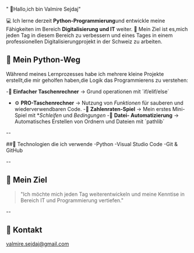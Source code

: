 " 👋Hallo,ich bin Valmire Sejdaj"

💻 Ich lerne derzeit **Python-Programmierung**und entwickle meine Fähigkeiten im Bereich **Digitalisierung und IT** weiter.
🚀 Mein Ziel ist es,mich jeden Tag in diesem Bereich zu verbessern und eines Tages in einem professionellen Digitalisierungprojekt in der Schweiz zu arbeiten.

## 🐍 Mein Python-Weg
Während meines Lernprozesses habe ich mehrere kleine Projekte erstellt,die mir geholfen haben,die Logik das Programmierens zu verstehen:

 -🔢 **Einfacher Taschenrechner** -> Grund operationen mit ´if/elif/else´
 - ⚙  **PRO-Taschenrechner**      -> Nutzung von *Funktionen* für sauberen und wiederverwendbaren Code.
 -🎯 **Zahlenraten-Spiel**        -> Mein erstes Mini-Spiel mit **Schleifen* und *Bedingungen*
 -📁 **Datei- Automatizierung**    -> Automatisches Erstellen von Ordnern und Dateien mit ´pathlib´

 --

 ##🧠 Technologien die ich verwende
 -Python
 -Visual Studio Code
 -Git & GitHub

 --

 ## 🎯 Mein Ziel 
 >"Ich möchte mich jeden Tag weiterentwickeln und meine Kenntise in Bereich IT und Programmierung vertiefen."

 --

 ## 📩 Kontakt
 valmire.sejdaj@gmail.com 
 
